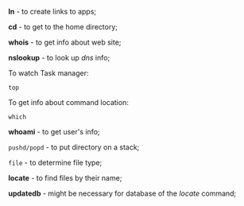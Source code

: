 **ln** - to create links to apps;

**cd** - to get to the home directory;

**whois** - to get info about web site;

**nslookup** - to look up *dns* info;

To watch Task manager:
```
top
```

To get info about command location:
```
which
```

**whoami** - to get user's info;

`pushd/popd` - to put directory on a stack;

`file` - to determine file type;

**locate** - to find files by their name;

**updatedb** - might be necessary for database of the *locate* command;
